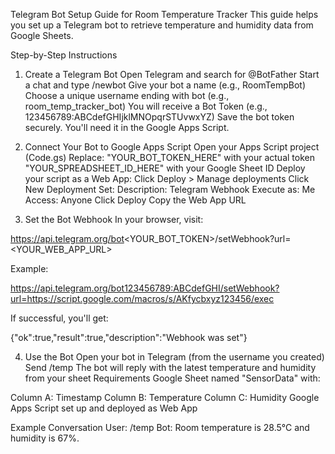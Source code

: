 Telegram Bot Setup Guide for Room Temperature Tracker
This guide helps you set up a Telegram bot to retrieve temperature and humidity data from Google Sheets.

Step-by-Step Instructions

1. Create a Telegram Bot
Open Telegram and search for @BotFather
Start a chat and type /newbot
Give your bot a name (e.g., RoomTempBot)
Choose a unique username ending with bot (e.g., room_temp_tracker_bot)
You will receive a Bot Token (e.g., 123456789:ABCdefGHIjklMNOpqrSTUvwxYZ)
 Save the bot token securely. You'll need it in the Google Apps Script.

2. Connect Your Bot to Google Apps Script
Open your Apps Script project (Code.gs)
Replace:
"YOUR_BOT_TOKEN_HERE" with your actual token
"YOUR_SPREADSHEET_ID_HERE" with your Google Sheet ID
Deploy your script as a Web App:
Click Deploy > Manage deployments
Click New Deployment
Set:
Description: Telegram Webhook
Execute as: Me
Access: Anyone
Click Deploy
Copy the Web App URL
3. Set the Bot Webhook
In your browser, visit:

https://api.telegram.org/bot<YOUR_BOT_TOKEN>/setWebhook?url=<YOUR_WEB_APP_URL>

Example:

https://api.telegram.org/bot123456789:ABCdefGHI/setWebhook?url=https://script.google.com/macros/s/AKfycbxyz123456/exec

If successful, you'll get:

{"ok":true,"result":true,"description":"Webhook was set"}

4. Use the Bot
Open your bot in Telegram (from the username you created)
Send /temp
The bot will reply with the latest temperature and humidity from your sheet
 Requirements
Google Sheet named "SensorData" with:

Column A: Timestamp
Column B: Temperature
Column C: Humidity
Google Apps Script set up and deployed as Web App

 Example Conversation
User: /temp
Bot: Room temperature is 28.5°C and humidity is 67%.
